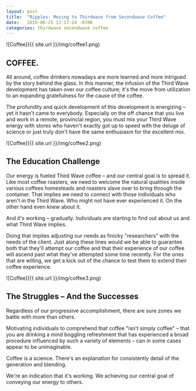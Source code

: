 ```yaml
---
layout: post
title:  "Ripples: Moving to Thirdwave from Secondwave Coffee"
date:   2016-06-25 12:17:24 -0700
categories: thirdwave secondwave coffee
---
```


![Coffee]({{ site.url }}/img/coffee1.png)

## COFFEE. ##
 

All around, coffee drinkers nowadays are more learned and more intrigued by the story behind the glass. In this manner, the infusion of the Third Wave development has taken over our coffee culture; it's the move from utilization to an expanding gratefulness for the cause of the coffee. 

The profundity and quick development of this development is energizing – yet it hasn't came to everybody. Especially on the off chance that you live and work in a remote, provincial region, you must mix your Third Wave energy with stores who haven't exactly got up to speed with the deluge of science or just truly don't have the same enthusiasm for the excellent mix. 


![Coffee]({{ site.url }}/img/coffee2.png) 

## The Education Challenge ##

Our energy is fueled Third Wave coffee – and our central goal is to spread it. Like most coffee roasters, we need to welcome the natural qualities inside various coffees homesteads and roasters slave over to bring through the container. That implies we need to connect with those individuals who aren't in the Third Wave. Who might not have ever experienced it. On the other hand even knew about it. 


And it's working – gradually. Individuals are starting to find out about us and what Third Wave implies. 

Doing that implies adjusting our needs as finicky "researchers" with the needs of the client. Just along these lines would we be able to guarantee both that they'll attempt our coffee and that their experience of our coffee will ascend past what they've attempted some time recently. For the ones that are willing, we get a kick out of the chance to test them to extend their coffee experience. 

![Coffee]({{ site.url }}/img/coffee3.png) 

## The Struggles – And the Successes ##

Regardless of our progressive accomplishment, there are sure zones we battle with more than others. 

Motivating individuals to comprehend that coffee "isn't simply coffee" – that you are drinking a mind boggling refreshment that has experienced a broad procedure influenced by such a variety of elements – can in some cases appear to be unimaginable. 


Coffee is a science. There's an explanation for consistently detail of the generation and blending. 


We're an indication that it's working. We achieving our central goal of conveying our energy to others.